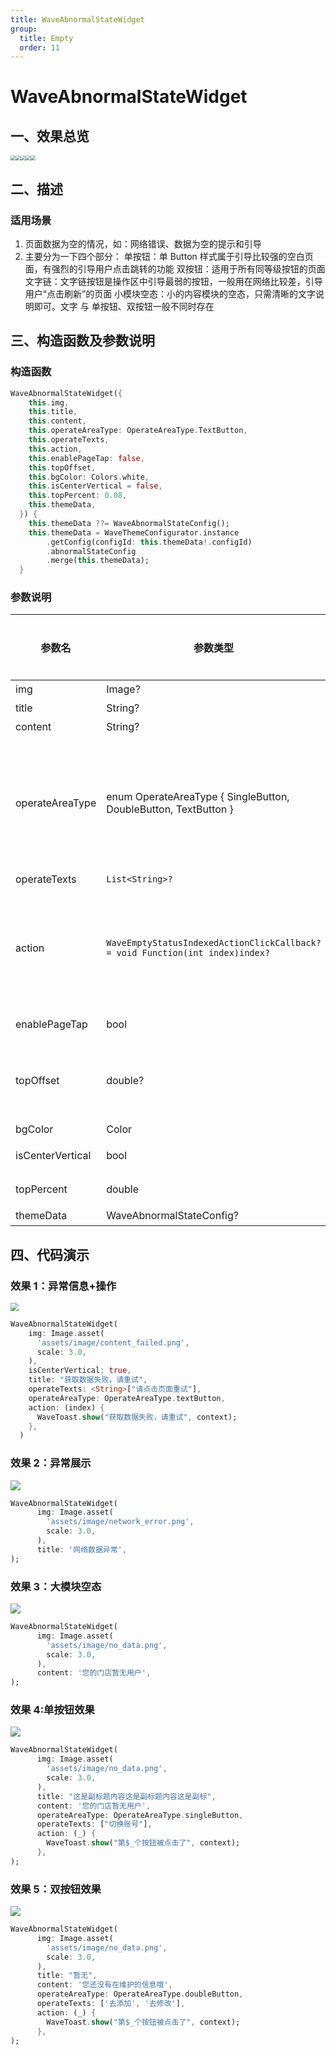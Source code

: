 ```yaml
---
title: WaveAbnormalStateWidget
group:
  title: Empty
  order: 11
---
```


# WaveAbnormalStateWidget

## 一、效果总览
<img src="./img/empty_state_1.png" style="zoom:50%;" /><img src="./img/empty_state_2.png" style="zoom:50%;" /><img src="./img/empty_state_3.png" style="zoom:50%;" /><img src="./img/empty_state_4.png" style="zoom:50%;" /><img src="./img/empty_state_5.png" style="zoom:50%;" />

## 二、描述

### 适用场景

1. 页面数据为空的情况，如：网络错误、数据为空的提示和引导
2. 主要分为一下四个部分：
   单按钮：单 Button 样式属于引导比较强的空白页面，有强烈的引导用户点击跳转的功能
   双按钮：适用于所有同等级按钮的页面
   文字链：文字链按钮是操作区中引导最弱的按钮，一般用在网络比较差，引导用户“点击刷新”的页面
   小模块空态：小的内容模块的空态，只需清晰的文字说明即可。文字 与 单按钮、双按钮一般不同时存在

## 三、构造函数及参数说明

### 构造函数

```dart
WaveAbnormalStateWidget({
    this.img,
    this.title,
    this.content,
    this.operateAreaType: OperateAreaType.TextButton,
    this.operateTexts,
    this.action,
    this.enablePageTap: false,
    this.topOffset,
    this.bgColor: Colors.white,
    this.isCenterVertical = false,
    this.topPercent: 0.08,
    this.themeData,
  }) {
    this.themeData ??= WaveAbnormalStateConfig();
    this.themeData = WaveThemeConfigurator.instance
        .getConfig(configId: this.themeData!.configId)
        .abnormalStateConfig
        .merge(this.themeData);
  }
```

### 参数说明

| **参数名**       | **参数类型**                                                 | **描述**                                                     | **是否必填** | **默认值**                 |
| ---------------- | ------------------------------------------------------------ | ------------------------------------------------------------ | ------------ | -------------------------- |
| img              | Image?                                                       | 图片                                                         | 否           | null                       |
| title            | String?                                                      | 标题                                                         | 否           | null                       |
| content          | String?                                                      | 内容                                                         | 否           | null                       |
| operateAreaType  | enum OperateAreaType { SingleButton, DoubleButton, TextButton } | 操作区类型。SingleButton 为【单按钮】效果 DoubleButton 为【双按钮】效果 TextButton 为【文字链】效果 | 否           | OperateAreaType.TextButton |
| operateTexts     | `List<String>?`                                              | 操作区文案                                                   | 否           | null                       |
| action           | `WaveEmptyStatusIndexedActionClickCallback? = void Function(int index)index?` | 点击回调，在 SingleButton 类型或者 enablePageTap = true 点击空白区域时返回 0；其他根据点击的位置返回。 | 否           |                            |
| enablePageTap    | bool                                                         | 空白区域是否可点击                                           | 否           | false                      |
| topOffset        | double?                                                      | 顶部距离，默认为 null，走自动计算逻辑：父视图高度的 8%，可自己指定高度 | 否           | null                       |
| bgColor          | Color                                                        | 背景色                                                       | 否           | Colors.white               |
| isCenterVertical | bool                                                         | 内容是否垂直居中                                             | 否           | false                      |
| topPercent       | double                                                       | 距顶部高度百分比                                             | 否           | 0.08                       |
| themeData        | WaveAbnormalStateConfig?                                      | 主题配置                                                     | 否           | 无                         |

## 四、代码演示

### 效果 1：异常信息+操作

<img src="./img/empty_state_1.png" style="zoom:80%;" />

```dart
WaveAbnormalStateWidget(
    img: Image.asset(
      'assets/image/content_failed.png',
      scale: 3.0,
    ),
    isCenterVertical: true,
    title: "获取数据失败，请重试",
    operateTexts: <String>["请点击页面重试"],
    operateAreaType: OperateAreaType.textButton,
    action: (index) {
      WaveToast.show("获取数据失败，请重试", context);
    },
  )
```

### 效果 2：异常展示

![](./img/empty_state_2.png)

```dart
WaveAbnormalStateWidget(
      img: Image.asset(
        'assets/image/network_error.png',
        scale: 3.0,
      ),
      title: '网络数据异常',
);
```

### 效果 3：大模块空态

![](./img/empty_state_3.png)

```dart
WaveAbnormalStateWidget(
      img: Image.asset(
        'assets/image/no_data.png',
        scale: 3.0,
      ),
      content: '您的门店暂无用户',
);
```

### 效果 4:单按钮效果

![](./img/empty_state_4.png)

```dart
WaveAbnormalStateWidget(
      img: Image.asset(
        'assets/image/no_data.png',
        scale: 3.0,
      ),
      title: "这是副标题内容这是副标题内容这是副标",
      content: '您的门店暂无用户',
      operateAreaType: OperateAreaType.singleButton,
      operateTexts: ["切换账号"],
      action: (_) {
        WaveToast.show("第$_个按钮被点击了", context);
      },
);
```

### 效果 5：双按钮效果

![](./img/empty_state_5.png)

```dart
WaveAbnormalStateWidget(
      img: Image.asset(
        'assets/image/no_data.png',
        scale: 3.0,
      ),
      title: "暂无",
      content: '您还没有在维护的信息哦',
      operateAreaType: OperateAreaType.doubleButton,
      operateTexts: ['去添加', '去修改'],
      action: (_) {
        WaveToast.show("第$_个按钮被点击了", context);
      },
);
```
